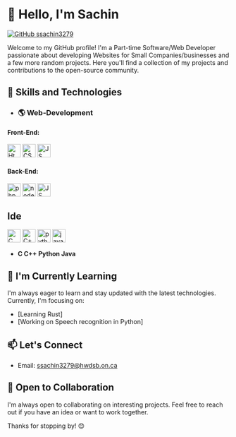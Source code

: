 # 👋 Hello, I'm Sachin


[![GitHub ssachin3279](https://img.shields.io/github/followers/sachinsachin3279?label=follow&style=social)](https://github.com/ssachin3279)

Welcome to my GitHub profile! I'm a Part-time Software/Web Developer passionate about developing Websites for Small Companies/businesses and a few more random projects. Here you'll find a collection of my projects and contributions to the open-source community.

## 🚀 Skills and Technologies


- ### 🌎 Web-Development
#### Front-End:
<img src="https://raw.githubusercontent.com/bablubambal/All_logo_and_pictures/1ac69ce5fbc389725f16f989fa53c62d6e1b4883/social%20icons/html5.svg" alt="Html" height="30" width="30" /> <img src="https://raw.githubusercontent.com/bablubambal/All_logo_and_pictures/1ac69ce5fbc389725f16f989fa53c62d6e1b4883/social%20icons/css3.svg" alt="CSS" height="30" width="30" /> <img src="https://raw.githubusercontent.com/bablubambal/All_logo_and_pictures/1ac69ce5fbc389725f16f989fa53c62d6e1b4883/social%20icons/javascript.svg" alt="JS" height="30" width="30" /> 

#### Back-End:

<img src="https://raw.githubusercontent.com/bablubambal/All_logo_and_pictures/1ac69ce5fbc389725f16f989fa53c62d6e1b4883/social%20icons/php.svg" alt="php" height="30" width="30" /> <img src="https://raw.githubusercontent.com/bablubambal/All_logo_and_pictures/1ac69ce5fbc389725f16f989fa53c62d6e1b4883/frameworks/nodejs.svg" alt="node js" height="30" width="30" /> <img src="https://raw.githubusercontent.com/bablubambal/All_logo_and_pictures/1ac69ce5fbc389725f16f989fa53c62d6e1b4883/social%20icons/javascript.svg" alt="JS" height="30" width="30" /> 

## Ide
<img src="https://raw.githubusercontent.com/bablubambal/All_logo_and_pictures/62487087dc4f4f5efee637addbc67a16dd374bf6/text%20editors/atom.svg" alt="C language" height="30" width="30" /> <img src="https://raw.githubusercontent.com/bablubambal/All_logo_and_pictures/62487087dc4f4f5efee637addbc67a16dd374bf6/text%20editors/notepad%2B%2B.png" alt="C++ language" height="30" width="30" />  <img src="https://raw.githubusercontent.com/bablubambal/All_logo_and_pictures/62487087dc4f4f5efee637addbc67a16dd374bf6/text%20editors/sublime.svg" alt="python" height="30" width="30" />  <img src="https://raw.githubusercontent.com/bablubambal/All_logo_and_pictures/62487087dc4f4f5efee637addbc67a16dd374bf6/text%20editors/vscode.svg" alt="java" height="30" width="30" /> 

- **C C++ Python Java**




## 🌱 I'm Currently Learning

I'm always eager to learn and stay updated with the latest technologies. Currently, I'm focusing on:

- [Learning Rust]
- [Working on Speech recognition in Python]

## 📫 Let's Connect

- Email: ssachin3279@hwdsb.on.ca

## 🤝 Open to Collaboration

I'm always open to collaborating on interesting projects. Feel free to reach out if you have an idea or want to work together.

Thanks for stopping by! 😊
